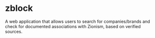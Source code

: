 # zblock
A web application that allows users to search for companies/brands and check for documented associations with Zionism, based on verified sources.
